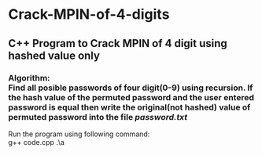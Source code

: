 # Crack-MPIN-of-4-digits
## C++ Program to Crack MPIN of 4 digit using hashed value only
### Algorithm:<br>Find all posible passwords of four digit(0-9) using recursion. If the hash value of the permuted password and the user entered password is equal then write the original(not hashed) value of permuted password into the file <i>password.txt</i> 
Run the program using following command:<br>
g++ code.cpp
.\a

